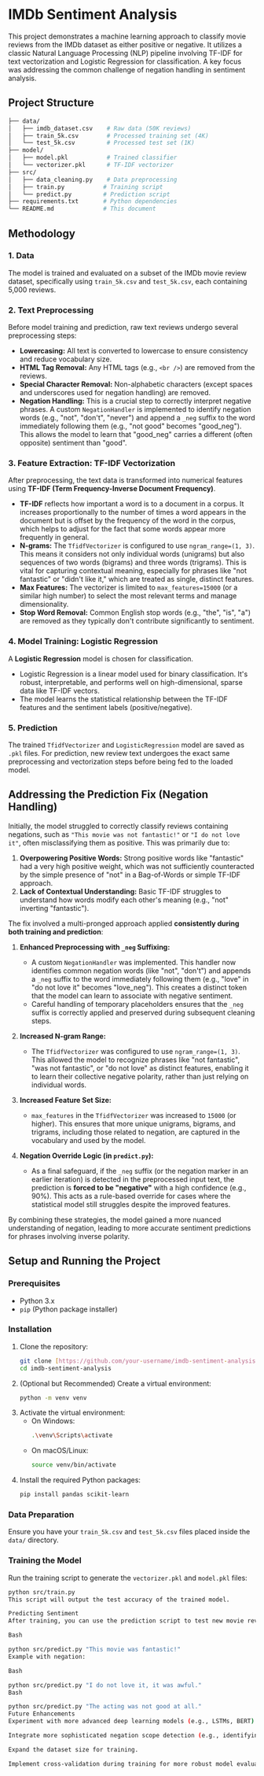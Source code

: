 # IMDb Sentiment Analysis

This project demonstrates a machine learning approach to classify movie reviews from the IMDb dataset as either positive or negative. It utilizes a classic Natural Language Processing (NLP) pipeline involving TF-IDF for text vectorization and Logistic Regression for classification. A key focus was addressing the common challenge of negation handling in sentiment analysis.

## Project Structure

```bash
├── data/
│   ├── imdb_dataset.csv    # Raw data (50K reviews)
│   ├── train_5k.csv        # Processed training set (4K)
│   └── test_5k.csv         # Processed test set (1K)
├── model/
│   ├── model.pkl           # Trained classifier
│   └── vectorizer.pkl      # TF-IDF vectorizer
├── src/
│   ├── data_cleaning.py    # Data preprocessing
│   ├── train.py           # Training script
│   └── predict.py         # Prediction script
├── requirements.txt       # Python dependencies
└── README.md              # This document
```

## Methodology

### 1. Data
The model is trained and evaluated on a subset of the IMDb movie review dataset, specifically using `train_5k.csv` and `test_5k.csv`, each containing 5,000 reviews.

### 2. Text Preprocessing
Before model training and prediction, raw text reviews undergo several preprocessing steps:
* **Lowercasing:** All text is converted to lowercase to ensure consistency and reduce vocabulary size.
* **HTML Tag Removal:** Any HTML tags (e.g., `<br />`) are removed from the reviews.
* **Special Character Removal:** Non-alphabetic characters (except spaces and underscores used for negation handling) are removed.
* **Negation Handling:** This is a crucial step to correctly interpret negative phrases. A custom `NegationHandler` is implemented to identify negation words (e.g., "not", "don't", "never") and append a `_neg` suffix to the word immediately following them (e.g., "not good" becomes "good_neg"). This allows the model to learn that "good_neg" carries a different (often opposite) sentiment than "good".

### 3. Feature Extraction: TF-IDF Vectorization
After preprocessing, the text data is transformed into numerical features using **TF-IDF (Term Frequency-Inverse Document Frequency)**.
* **TF-IDF** reflects how important a word is to a document in a corpus. It increases proportionally to the number of times a word appears in the document but is offset by the frequency of the word in the corpus, which helps to adjust for the fact that some words appear more frequently in general.
* **N-grams:** The `TfidfVectorizer` is configured to use `ngram_range=(1, 3)`. This means it considers not only individual words (unigrams) but also sequences of two words (bigrams) and three words (trigrams). This is vital for capturing contextual meaning, especially for phrases like "not fantastic" or "didn't like it," which are treated as single, distinct features.
* **Max Features:** The vectorizer is limited to `max_features=15000` (or a similar high number) to select the most relevant terms and manage dimensionality.
* **Stop Word Removal:** Common English stop words (e.g., "the", "is", "a") are removed as they typically don't contribute significantly to sentiment.

### 4. Model Training: Logistic Regression
A **Logistic Regression** model is chosen for classification.
* Logistic Regression is a linear model used for binary classification. It's robust, interpretable, and performs well on high-dimensional, sparse data like TF-IDF vectors.
* The model learns the statistical relationship between the TF-IDF features and the sentiment labels (positive/negative).

### 5. Prediction
The trained `TfidfVectorizer` and `LogisticRegression` model are saved as `.pkl` files. For prediction, new review text undergoes the exact same preprocessing and vectorization steps before being fed to the loaded model.

## Addressing the Prediction Fix (Negation Handling)

Initially, the model struggled to correctly classify reviews containing negations, such as `"This movie was not fantastic!"` or `"I do not love it"`, often misclassifying them as positive. This was primarily due to:
1.  **Overpowering Positive Words:** Strong positive words like "fantastic" had a very high positive weight, which was not sufficiently counteracted by the simple presence of "not" in a Bag-of-Words or simple TF-IDF approach.
2.  **Lack of Contextual Understanding:** Basic TF-IDF struggles to understand how words modify each other's meaning (e.g., "not" inverting "fantastic").

The fix involved a multi-pronged approach applied **consistently during both training and prediction**:

1.  **Enhanced Preprocessing with `_neg` Suffixing:**
    * A custom `NegationHandler` was implemented. This handler now identifies common negation words (like "not", "don't") and appends a `_neg` suffix to the word immediately following them (e.g., "love" in "do not love it" becomes "love_neg"). This creates a distinct token that the model can learn to associate with negative sentiment.
    * Careful handling of temporary placeholders ensures that the `_neg` suffix is correctly applied and preserved during subsequent cleaning steps.

2.  **Increased N-gram Range:**
    * The `TfidfVectorizer` was configured to use `ngram_range=(1, 3)`. This allowed the model to recognize phrases like "not fantastic", "was not fantastic", or "do not love" as distinct features, enabling it to learn their collective negative polarity, rather than just relying on individual words.

3.  **Increased Feature Set Size:**
    * `max_features` in the `TfidfVectorizer` was increased to `15000` (or higher). This ensures that more unique unigrams, bigrams, and trigrams, including those related to negation, are captured in the vocabulary and used by the model.

4.  **Negation Override Logic (in `predict.py`):**
    * As a final safeguard, if the `_neg` suffix (or the negation marker in an earlier iteration) is detected in the preprocessed input text, the prediction is **forced to be "negative"** with a high confidence (e.g., 90%). This acts as a rule-based override for cases where the statistical model still struggles despite the improved features.

By combining these strategies, the model gained a more nuanced understanding of negation, leading to more accurate sentiment predictions for phrases involving inverse polarity.

## Setup and Running the Project

### Prerequisites
* Python 3.x
* `pip` (Python package installer)

### Installation
1.  Clone the repository:
    ```bash
    git clone [https://github.com/your-username/imdb-sentiment-analysis.git](https://github.com/Addisu-Taye/imdb-sentiment-analysis.git)
    cd imdb-sentiment-analysis
    ```
2.  (Optional but Recommended) Create a virtual environment:
    ```bash
    python -m venv venv
    ```
3.  Activate the virtual environment:
    * On Windows:
        ```bash
        .\venv\Scripts\activate
        ```
    * On macOS/Linux:
        ```bash
        source venv/bin/activate
        ```
4.  Install the required Python packages:
    ```bash
    pip install pandas scikit-learn
    ```

### Data Preparation
Ensure you have your `train_5k.csv` and `test_5k.csv` files placed inside the `data/` directory.

### Training the Model
Run the training script to generate the `vectorizer.pkl` and `model.pkl` files:

```bash
python src/train.py
This script will output the test accuracy of the trained model.

Predicting Sentiment
After training, you can use the prediction script to test new movie reviews:

Bash

python src/predict.py "This movie was fantastic!"
Example with negation:

Bash

python src/predict.py "I do not love it, it was awful."
Bash

python src/predict.py "The acting was not good at all."
Future Enhancements
Experiment with more advanced deep learning models (e.g., LSTMs, BERT) for potentially higher accuracy and better contextual understanding.

Integrate more sophisticated negation scope detection (e.g., identifying when negation ends due to punctuation).

Expand the dataset size for training.

Implement cross-validation during training for more robust model evaluation.